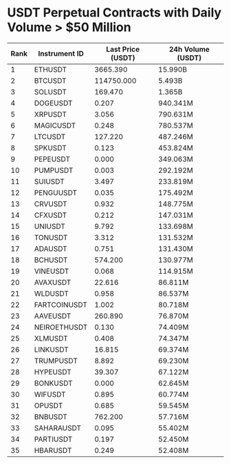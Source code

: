 # USDT Perpetual Contracts with Daily Volume > $50 Million

| Rank | Instrument ID | Last Price (USDT) | 24h Volume (USDT) |
|------|---------------|-------------------|-------------------|
| 1 | ETHUSDT | 3665.390 | 15.990B |
| 2 | BTCUSDT | 114750.000 | 5.493B |
| 3 | SOLUSDT | 169.470 | 1.365B |
| 4 | DOGEUSDT | 0.207 | 940.341M |
| 5 | XRPUSDT | 3.056 | 790.631M |
| 6 | MAGICUSDT | 0.248 | 780.537M |
| 7 | LTCUSDT | 127.220 | 487.246M |
| 8 | SPKUSDT | 0.123 | 453.824M |
| 9 | PEPEUSDT | 0.000 | 349.063M |
| 10 | PUMPUSDT | 0.003 | 292.192M |
| 11 | SUIUSDT | 3.497 | 233.819M |
| 12 | PENGUUSDT | 0.035 | 175.492M |
| 13 | CRVUSDT | 0.932 | 148.775M |
| 14 | CFXUSDT | 0.212 | 147.031M |
| 15 | UNIUSDT | 9.792 | 133.698M |
| 16 | TONUSDT | 3.312 | 131.532M |
| 17 | ADAUSDT | 0.751 | 131.430M |
| 18 | BCHUSDT | 574.200 | 130.977M |
| 19 | VINEUSDT | 0.068 | 114.915M |
| 20 | AVAXUSDT | 22.616 | 86.811M |
| 21 | WLDUSDT | 0.958 | 86.537M |
| 22 | FARTCOINUSDT | 1.002 | 80.718M |
| 23 | AAVEUSDT | 260.890 | 76.870M |
| 24 | NEIROETHUSDT | 0.130 | 74.409M |
| 25 | XLMUSDT | 0.408 | 74.347M |
| 26 | LINKUSDT | 16.815 | 69.374M |
| 27 | TRUMPUSDT | 8.892 | 69.230M |
| 28 | HYPEUSDT | 39.307 | 67.122M |
| 29 | BONKUSDT | 0.000 | 62.645M |
| 30 | WIFUSDT | 0.895 | 60.774M |
| 31 | OPUSDT | 0.685 | 59.545M |
| 32 | BNBUSDT | 762.200 | 57.716M |
| 33 | SAHARAUSDT | 0.095 | 55.402M |
| 34 | PARTIUSDT | 0.197 | 52.450M |
| 35 | HBARUSDT | 0.249 | 52.408M |
